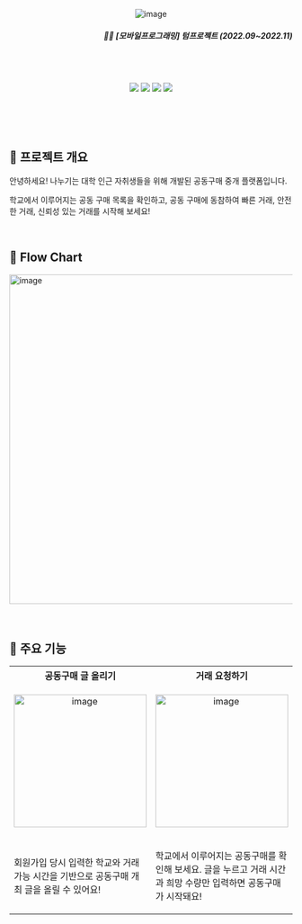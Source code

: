 
<div align='center'> 
  
  ![image](https://github.com/eunznidang/devideSystem-mobileProgramming/assets/90143666/b894943a-2fe2-4627-aa18-d6af47506d65)
  <div align='right'>
      <h5>✍🏻 [모바일프로그래밍] 텀프로젝트 (2022.09~2022.11) </h5>
</div>
    
<br>
<br>
<br>
  <div>
  <img src="https://img.shields.io/badge/android-34A853?style=for-the-badge&logo=Android&logoColor=white">
  <img src="https://img.shields.io/badge/JAVA-0e0f37?style=for-the-badge">
  <img src="https://img.shields.io/badge/XML-34A853?style=for-the-badge">  
    <a href="https://www.figma.com/file/x0VtIVK7CA5iKyFjgD5ybs/나누기-UI?type=design&mode=design&t=m4bevGLHQHWBrlXO-0" target="_blank"><img src="https://img.shields.io/badge/UI-0e0f37?style=for-the-badge&logo=riseup&logoColor=white">  </a>
  </div>
  <br>
  <br>
  <br>
  </div>
  <br>
  <h2> 🏡 프로젝트 개요 </h2>
  <p> 안녕하세요! 나누기는 대학 인근 자취생들을 위해 개발된 공동구매 중개 플랫폼입니다.</p>
  <p> 학교에서 이루어지는 공동 구매 목록을 확인하고, 공동 구매에 동참하여 빠른 거래, 안전한 거래, 신뢰성 있는 거래를 시작해 보세요!</p>
  <br>
  <h2> 👾 Flow Chart </h2>
  <img width="586" alt="image" src="https://github.com/eunznidang/devideSystem-mobileProgramming/assets/90143666/8b7c3c8a-1721-4ddb-b69d-75c7bf6ea1ff">
  <br>
<br>
<br>
<h2> 🙌 주요 기능 </h2>
<table>
  <tr>
    <th> 공동구매 글 올리기 </th>
    <th> 거래 요청하기 </th>
    <th> 거래 진행하기 </th>
  </tr>
  <tr>
    <td>
      <p align='center'>
        
  <img width="236" alt="image" src="https://github.com/eunznidang/devideSystem-mobileProgramming/assets/90143666/ed5df658-cb93-4f13-aca7-ed1aec931a0a">
      </p>
    </td>
    <td>
      <p align='center'>
        <img width="236" alt="image" src="https://github.com/eunznidang/devideSystem-mobileProgramming/assets/90143666/34315d11-b531-4d99-bcb0-66577b9913ca">
      </p>
    </td>
    <td>
      <p align='center'>
        <img width="236" alt="image" src="https://github.com/eunznidang/devideSystem-mobileProgramming/assets/90143666/7a7aa717-d487-4d9b-ba3b-28a06601c520">
      </p>
    </td>
  </tr>
  <tr>
    <td>
      <p>
        회원가입 당시 입력한 학교와 거래 가능 시간을 기반으로 공동구매 개최 글을 올릴 수 있어요!
      </p>
    </td>
    <td>
      <p>
        학교에서 이루어지는 공동구매를 확인해 보세요. 글을 누르고 거래 시간과 희망 수량만 입력하면 공동구매가 시작돼요!
      </p>
    </td>
    <td>
      <p>
      공동구매 개최자는 거래를 수락하고, 거래 현황을 관리할 수 있어요. 신고하기 버튼을 통해 신뢰성 있는 거래를 보장해 드릴게요.
      </p>
    </td>
  </tr>
</table>
  


